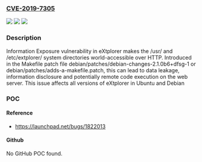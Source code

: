 ### [CVE-2019-7305](https://cve.mitre.org/cgi-bin/cvename.cgi?name=CVE-2019-7305)
![](https://img.shields.io/static/v1?label=Product&message=eXtplorer&color=blue)
![](https://img.shields.io/static/v1?label=Version&message=2.1.0%3C%3D%202.1.0b6%2Bdfsg.3-4%2Bdeb7u5ubuntu0.16.04.1%20&color=brighgreen)
![](https://img.shields.io/static/v1?label=Vulnerability&message=CWE-200%20Information%20Exposure&color=brighgreen)

### Description

Information Exposure vulnerability in eXtplorer makes the /usr/ and /etc/extplorer/ system directories world-accessible over HTTP. Introduced in the Makefile patch file debian/patches/debian-changes-2.1.0b6+dfsg-1 or debian/patches/adds-a-makefile.patch, this can lead to data leakage, information disclosure and potentially remote code execution on the web server. This issue affects all versions of eXtplorer in Ubuntu and Debian

### POC

#### Reference
- https://launchpad.net/bugs/1822013

#### Github
No GitHub POC found.

